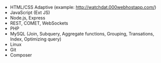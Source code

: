 - HTML/CSS Adaptive (example: http://watchdat.000webhostapp.com/)
- JavaScript (Ext JS)
- Node.js, Express
- REST, COMET, WebSockets
- PHP
- MySQL (Join, Subquery, Aggregate functions, Grouping, Transations, Index, Optimizing query)
- Linux
- Git
- Composer
